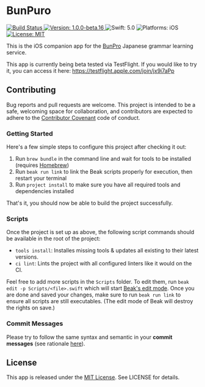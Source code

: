 # BunPuro

<p align="left">
    <a href="https://app.bitrise.io/app/2da63a9eebe19b36">
        <img src="https://app.bitrise.io/app/2da63a9eebe19b36/status.svg?token=29S9gTvVcEPD6koiY297SA&branch=development"
             alt="Build Status">
    </a>
    <a href="https://github.com/bunpro-srs/BunPro-iOS/releases">
        <img src="https://img.shields.io/badge/Version-1.0.0--beta.16-blue.svg"
             alt="Version: 1.0.0-beta.16">
    </a>
    <img src="https://img.shields.io/badge/Swift-5.0-FFAC45.svg"
         alt="Swift: 5.0">
    <img src="https://img.shields.io/badge/Platforms-iOS-FF69B4.svg"
        alt="Platforms: iOS">
    <a href="https://github.com/bunpro-srs/BunPro-iOS/blob/development/LICENSE">
        <img src="https://img.shields.io/badge/License-MIT-lightgrey.svg"
             alt="License: MIT">
    </a>
</p>

This is the iOS companion app for the [BunPro](https://www.bunpro.jp) Japanese grammar learning service.

This app is currently being beta tested via TestFlight. If you would like to try it, you can access it here:
https://testflight.apple.com/join/jx9i7aPp

## Contributing

Bug reports and pull requests are welcome. This project is intended to be a safe, welcoming space for collaboration, and contributors are expected to adhere to the [Contributor Covenant](http://contributor-covenant.org) code of conduct.

### Getting Started

Here's a few simple steps to configure this project after checking it out:

1. Run `brew bundle` in the command line and wait for tools to be installed (requires [Homebrew](https://brew.sh/))
2. Run `beak run link` to link the Beak scripts properly for execution, then restart your terminal
3. Run `project install` to make sure you have all required tools and dependencies installed

That's it, you should now be able to build the project successfully.

### Scripts

Once the project is set up as above, the following script commands should be available in the root of the project:

* `tools install`: Installes missing tools & updates all existing to their latest versions.
* `ci lint`: Lints the project with all configured linters like it would on the CI.

Feel free to add more scripts in the `Scripts` folder. To edit them, run `beak edit -p Scripts/<file>.swift` which will start [Beak's edit mode](https://github.com/yonaskolb/Beak#edit-the-swift-file). Once you are done and saved your changes, make sure to run `beak run link` to ensure all scripts are still executables. (The edit mode of Beak will destroy the rights on save.)

### Commit Messages

Please try to follow the same syntax and semantic in your **commit messages** (see rationale [here](http://chris.beams.io/posts/git-commit/)).

## License

This app is released under the [MIT License](http://opensource.org/licenses/MIT). See LICENSE for details.
